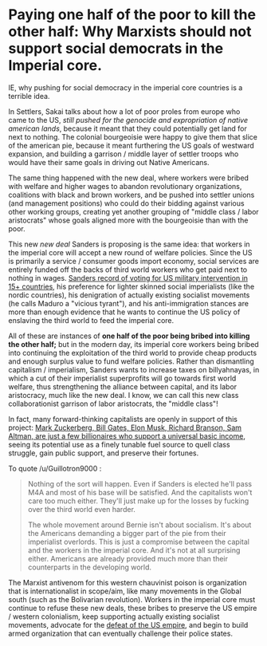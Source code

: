 # Paying one half of the poor to kill the other half: Why Marxists should not support social democrats in the Imperial core.

IE, why pushing for social democracy in the imperial core countries is a terrible idea. 

In Settlers, Sakai talks about how a lot of poor proles from europe who came to the US, *still pushed for the genocide and expropriation of native american lands*, because it meant that they could potentially get land for next to nothing. The colonial bourgeoisie were happy to give them that slice of the american pie, because it meant furthering the US goals of westward expansion, and building a garrison / middle layer of settler troops who would have their same goals in driving out Native Americans.

The same thing happened with the new deal, where workers were bribed with welfare and higher wages to abandon revolutionary organizations, coalitions with black and brown workers, and be pushed into settler unions (and management positions) who could do their bidding against various other working groups, creating yet another grouping of "middle class / labor aristocrats" whose goals aligned more with the bourgeoisie than with the poor. 

This new *new deal* Sanders is proposing is the same idea: that workers in the imperial core will accept a new round of welfare policies. Since the US is primarily a service / consumer goods import economy, social services are entirely funded off the backs of third world workers who get paid next to nothing in wages. [Sanders record of voting for US military intervention in 15+ countries](https://github.com/dessalines/essays/blob/master/socialism_faq.md#whats-wrong-with-bernie-sanders), his preference for lighter skinned social imperialists (like the nordic countries), his denigration of actually existing socialist movements (he calls Maduro a "vicious tyrant"), and his anti-immigration stances are more than enough evidence that he wants to continue the US policy of enslaving the third world to feed the imperial core.

All of these are instances of **one half of the poor being bribed into killing the other half;** but in the modern day, its imperial core workers being bribed into continuing the exploitation of the third world to provide cheap products and enough surplus value to fund welfare policies. Rather than dismantling capitalism / imperialism, Sanders wants to increase taxes on billyahnayas, in which a cut of their imperialist superprofits will go towards first world welfare, thus strengthening the alliance between capital, and its labor aristocracy, much like the new deal. I know, we can call this new class collaborationist garrison of labor aristocrats, the "middle class"! 

In fact, many forward-thinking capitalists are openly in support of this project: [Mark Zuckerberg, Bill Gates, Elon Musk, Richard Branson, Sam Altman, are just a few billionaires who support a universal basic income](https://www.industryleadersmagazine.com/billionaire-entrepreneurs-who-support-universal-basic-income/), seeing its potential use as a finely tunable fuel source to quell class struggle, gain public support, and preserve their fortunes.

To quote /u/Guillotron9000 : 

> Nothing of the sort will happen. Even if Sanders is elected he'll pass M4A and most of his base will be satisfied. And the capitalists won't care too much either. They'll just make up for the losses by fucking over the third world even harder.
>
> The whole movement around Bernie isn't about socialism. It's about the Americans demanding a bigger part of the pie from their imperialist overlords. This is just a compromise between the capital and the workers in the imperial core. And it's not at all surprising either. Americans are already provided much more than their counterparts in the developing world.

The Marxist antivenom for this western chauvinist poison is organization that is internationalist in scope/aim, like many movements in the Global south (such as the Bolivarian revolution). Workers in the imperial core must continue to refuse these new deals, these bribes to preserve the US empire / western colonialism, keep supporting actually existing socialist movements, advocate for the [defeat of the US empire](https://www.marxists.org/archive/lenin/works/1915/jul/26.htm), and begin to build armed organization that can eventually challenge their police states.
